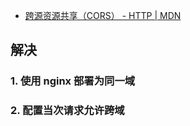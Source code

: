 - [跨源资源共享（CORS） - HTTP | MDN](https://developer.mozilla.org/zh-CN/docs/Web/HTTP/CORS)
## 解决
### 1. 使用 nginx 部署为同一域

### 2. 配置当次请求允许跨域

